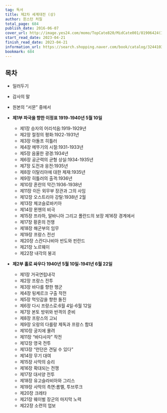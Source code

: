 ```yaml
---
tag: 독서
title: 제2차 세계대전 (상)
author: 윈스턴 처칠
total_page: 684
publish_date: 2016-06-07
cover_url: http://image.yes24.com/momo/TopCate820/MidCate001/81906424(1).jpg
start_read_date: 2023-04-21
finish_read_date: 2023-04-21
information_url: https://search.shopping.naver.com/book/catalog/32441030441?query=%EC%A0%9C2%EC%B0%A8%20%EC%84%B8%EA%B3%84%EB%8C%80%EC%A0%84%20%28%EC%83%81%29&NaPm=ct%3Dlo135ba0%7Cci%3D0fe5bba953a2db92fc80d17370dd3f8fef21ecf6%7Ctr%3Dboksl%7Csn%3D95694%7Chk%3Dd60e40281714f28154dd1828d77d6d79fe366830
bookmark: 684
---
```


## 목차

- 일러두기
- 감사의 말
- 원본의 “서문” 중에서

- **제1부 파국을 향한 이정표 1919-1940년 5월 10일**
	- 제1장   승자의 어리석음:1919-1929년
	- 제2장   절정의 평화:1922-1931년
	- 제3장   아돌프 히틀러
	- 제4장   메뚜기의 시절:1931-1933년
	- 제5장   음울한 광경:1934년
	- 제6장   공군력의 균형 상실:1934-1935년
	- 제7장   도전과 응전:1935년
	- 제8장   이탈리아에 대한 제재:1935년
	- 제9장   히틀러의 출격:1936년
	- 제10장  혼란의 막간:1936-1938년
	- 제11장  이든 외무부 장관과 그의 사임
	- 제12장  오스트리아 강탈:1938년 2월
	- 제13장  체코슬로바키아
	- 제14장  뮌헨의 비극
	- 제15장  프라하, 알바니아 그리고 폴란드의 보장  제16장  경계에서
	- 제17장  황혼의 전쟁
	- 제18장  해군부의 임무
	- 제19장  프랑스 전선
	- 제20장  스칸디나비아 반도와 핀란드
	- 제21장  노르웨이
	- 제22장  내각의 붕괴
- **제2부 홀로 싸우다 1940년 5월 10일-1941년 6월 22일**
	- 제1장   거국연립내각
	- 제2장   프랑스 전투
	- 제3장   바다를 향한 행군
	- 제4장   됭케르크 구출 작전
	- 제5장   먹잇감을 향한 돌진
	- 제6장   다시 프랑스로:6월 4일-6월 12일
	- 제7장   본토 방위와 반격의 준비
	- 제8장   프랑스의 고뇌
	- 제9장   오랑의 다를랑 제독과 프랑스 함대
	- 제10장  궁지에 몰려
	- 제11장  “바다사자” 작전
	- 제12장  영국 전투
	- 제13장  “런던은 견딜 수 있다”
	- 제14장  무기 대여
	- 제15장  사막의 승리
	- 제16장  확대되는 전쟁
	- 제17장  대서양 전투
	- 제18장  유고슬라비아와 그리스
	- 제19장  사막의 측면:롬멜, 투브루크
	- 제20장  크레타
	- 제21장  웨이벌 장군의 마지막 노력
	- 제22장  소련의 업보
